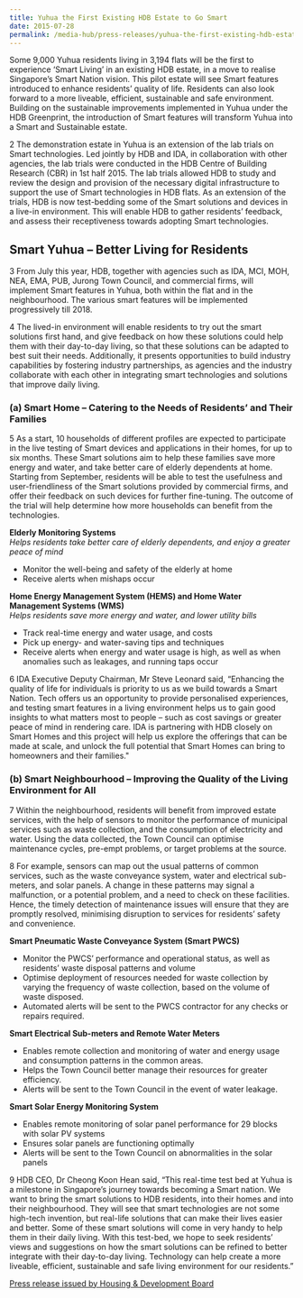 ```yaml
---
title: Yuhua the First Existing HDB Estate to Go Smart
date: 2015-07-28
permalink: /media-hub/press-releases/yuhua-the-first-existing-hdb-estate-to-go-smart
---
```

Some 9,000 Yuhua residents living in 3,194 flats will be the first to experience ‘Smart Living’ in an existing HDB estate, in a move to realise Singapore’s Smart Nation vision. This pilot estate will see Smart features introduced to enhance residents’ quality of life. Residents can also look forward to a more liveable, efficient, sustainable and safe environment. Building on the sustainable improvements implemented in Yuhua under the HDB Greenprint, the introduction of Smart features will transform Yuhua into a Smart and Sustainable estate.

2 The demonstration estate in Yuhua is an extension of the lab trials on Smart technologies. Led jointly by HDB and IDA, in collaboration with other agencies, the lab trials were conducted in the HDB Centre of Building Research (CBR) in 1st half 2015. The lab trials allowed HDB to study and review the design and provision of the necessary digital infrastructure to support the use of Smart technologies in HDB flats. As an extension of the trials, HDB is now test-bedding some of the Smart solutions and devices in a live-in environment. This will enable HDB to gather residents’ feedback, and assess their receptiveness towards adopting Smart technologies.

## Smart Yuhua – Better Living for Residents

3 From July this year, HDB, together with agencies such as IDA, MCI, MOH, NEA, EMA, PUB, Jurong Town Council, and commercial firms, will implement Smart features in Yuhua, both within the flat and in the neighbourhood. The various smart features will be implemented progressively till 2018.

4 The lived-in environment will enable residents to try out the smart solutions first hand, and give feedback on how these solutions could help them with their day-to-day living, so that these solutions can be adapted to best suit their needs. Additionally, it presents opportunities to build industry capabilities by fostering industry partnerships, as agencies and the industry collaborate with each other in integrating smart technologies and solutions that improve daily living.

### (a) Smart Home – Catering to the Needs of Residents’ and Their Families

5 As a start, 10 households of different profiles are expected to participate in the live testing of Smart devices and applications in their homes, for up to six months. These Smart solutions aim to help these families save more energy and water, and take better care of elderly dependents at home. Starting from September, residents will be able to test the usefulness and user-friendliness of the Smart solutions provided by commercial firms, and offer their feedback on such devices for further fine-tuning. The outcome of the trial will help determine how more households can benefit from the technologies.

**Elderly Monitoring Systems**<br>
*Helps residents take better care of elderly dependents, and enjoy a greater peace of mind*

* Monitor the well-being and safety of the elderly at home
* Receive alerts when mishaps occur
    

**Home Energy Management System (HEMS) and Home Water Management Systems (WMS)**<br>
*Helps residents save more energy and water, and lower utility bills*

* Track real-time energy and water usage, and costs
* Pick up energy- and water-saving tips and techniques
* Receive alerts when energy and water usage is high, as well as when anomalies such as leakages, and running taps occur
    
6 IDA Executive Deputy Chairman, Mr Steve Leonard said, “Enhancing the quality of life for individuals is priority to us as we build towards a Smart Nation. Tech offers us an opportunity to provide personalised experiences, and testing smart features in a living environment helps us to gain good insights to what matters most to people – such as cost savings or greater peace of mind in rendering care. IDA is partnering with HDB closely on Smart Homes and this project will help us explore the offerings that can be made at scale, and unlock the full potential that Smart Homes can bring to homeowners and their families."

### (b) Smart Neighbourhood – Improving the Quality of the Living Environment for All

7 Within the neighbourhood, residents will benefit from improved estate services, with the help of sensors to monitor the performance of municipal services such as waste collection, and the consumption of electricity and water. Using the data collected, the Town Council can optimise maintenance cycles, pre-empt problems, or target problems at the source.

8 For example, sensors can map out the usual patterns of common services, such as the waste conveyance system, water and electrical sub-meters, and solar panels. A change in these patterns may signal a malfunction, or a potential problem, and a need to check on these facilities. Hence, the timely detection of maintenance issues will ensure that they are promptly resolved, minimising disruption to services for residents’ safety and convenience.

**Smart Pneumatic Waste Conveyance System (Smart PWCS)**
* Monitor the PWCS’ performance and operational status, as well as residents’ waste disposal patterns and volume
* Optimise deployment of resources needed for waste collection by varying the frequency of waste collection, based on the volume of waste disposed.
* Automated alerts will be sent to the PWCS contractor for any checks or repairs required.
    

**Smart Electrical Sub-meters and Remote Water Meters**
* Enables remote collection and monitoring of water and energy usage and consumption patterns in the common areas.
* Helps the Town Council better manage their resources for greater efficiency.
* Alerts will be sent to the Town Council in the event of water leakage.
    

**Smart Solar Energy Monitoring System**
* Enables remote monitoring of solar panel performance for 29 blocks with solar PV systems
* Ensures solar panels are functioning optimally
* Alerts will be sent to the Town Council on abnormalities in the solar panels

9 HDB CEO, Dr Cheong Koon Hean said, “This real-time test bed at Yuhua is a milestone in Singapore’s journey towards becoming a Smart nation. We want to bring the smart solutions to HDB residents, into their homes and into their neighbourhood. They will see that smart technologies are not some high-tech invention, but real-life solutions that can make their lives easier and better. Some of these smart solutions will come in very handy to help them in their daily living. With this test-bed, we hope to seek residents’ views and suggestions on how the smart solutions can be refined to better integrate with their day-to-day living. Technology can help create a more liveable, efficient, sustainable and safe living environment for our residents.”

[Press release issued by Housing & Development Board](https://www20.hdb.gov.sg/fi10/fi10296p.nsf/PressReleases/2ABDC6FC7CA781F948257E900009ACAB?OpenDocument)
